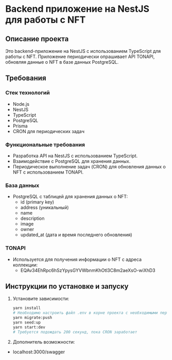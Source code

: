 # Backend приложение на NestJS для работы с NFT

## Описание проекта

Это backend-приложение на NestJS с использованием TypeScript для работы с NFT. Приложение периодически опрашивает API TONAPI, обновляя данные о NFT в базе данных PostgreSQL.

## Требования

### Стек технологий

- Node.js
- NestJS
- TypeScript
- PostgreSQL
- Prisma
- CRON для периодических задач

### Функциональные требования

- Разработка API на NestJS с использованием TypeScript.
- Взаимодействие с PostgreSQL для хранения данных.
- Периодическое выполнение задач (CRON) для обновления данных о NFT с использованием TONAPI.

### База данных

- PostgreSQL с таблицей для хранения данных о NFT:
  - id (primary key)
  - address (уникальный)
  - name
  - description
  - image
  - owner
  - updated_at (дата и время последнего обновления)

### TONAPI

- Используется для получения информации о NFT с адреса коллекции:
  - EQAv34EhRpc6hSzYpysGYVWbnmKhOtl3C8m2aeXsO-wiXhD3

## Инструкции по установке и запуску

1. Установите зависимости:
    ```bash
    yarn install
    # Необходимо настроить файл .env в корне проекта с необходимыми переменными окружения из .env.sample
    yarn migrate:push
    yarn seed:up
    yarn start:dev 
    # Требуется подождать 200 секунд, пока CRON заработает

2. Дополнитель возможности:
- localhost:3000/swagger
